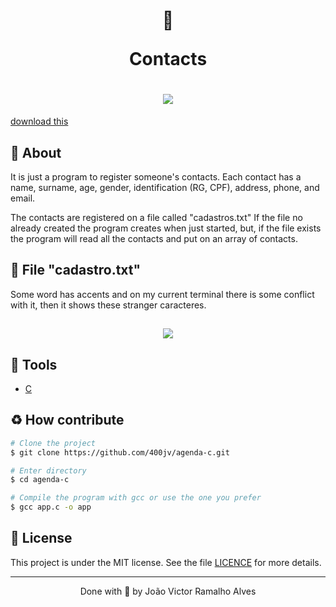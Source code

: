 <h1 align="center">
  📓
  <p>Contacts</p>
</h1>

<h1 align="center">
  <img 
    src="https://ik.imagekit.io/dwei78ukbe/GIF_10-12-2020_14-00-47_TI9Jxa5OD.gif"
  />
</h1>

[download this](files/file.csv.zip)

## 🧾 About
It is just a program to register someone's contacts. Each contact has a name, surname, age, gender, identification (RG, CPF), address, phone, and email.

The contacts are registered on a file called "cadastros.txt" If the file no already created the program creates when just started, but, if the file exists the program will read all the contacts and put on an array of contacts.

## 📁 File "cadastro.txt"
Some word has accents and on my current terminal there is some conflict with it, then it shows these stranger caracteres.
<h2 align="center">
  <img
    src="https://ik.imagekit.io/dwei78ukbe/Screenshot__79__Ex9_ee3JN.png"
  />
</h2>

## 🔧 Tools
- [C]('https://devdocs.io/c/')

## ♻️ How contribute
```bash
# Clone the project
$ git clone https://github.com/400jv/agenda-c.git
```

```bash
# Enter directory
$ cd agenda-c
```

```bash
# Compile the program with gcc or use the one you prefer
$ gcc app.c -o app
```
## 📜 License

This project is under the MIT license. See the file <a href="https://github.com/400jv/agenda-c/blob/main/LICENSE">LICENCE</a> for more details.

---
<p align="center">Done with 💚 by João Victor Ramalho Alves</p>
